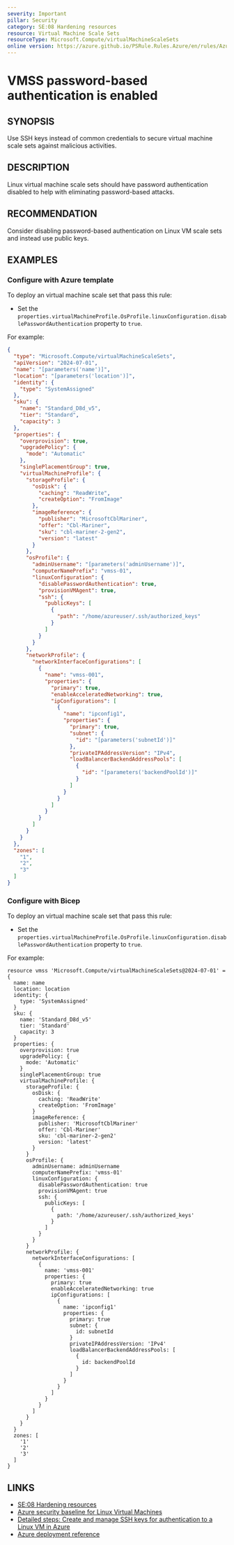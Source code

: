 ```yaml
---
severity: Important
pillar: Security
category: SE:08 Hardening resources
resource: Virtual Machine Scale Sets
resourceType: Microsoft.Compute/virtualMachineScaleSets
online version: https://azure.github.io/PSRule.Rules.Azure/en/rules/Azure.VMSS.PublicKey/
---
```


# VMSS password-based authentication is enabled

## SYNOPSIS

Use SSH keys instead of common credentials to secure virtual machine scale sets against malicious activities.

## DESCRIPTION

Linux virtual machine scale sets should have password authentication disabled to help with eliminating password-based attacks.

## RECOMMENDATION

Consider disabling password-based authentication on Linux VM scale sets and instead use public keys.

## EXAMPLES

### Configure with Azure template

To deploy an virtual machine scale set that pass this rule:

- Set the `properties.virtualMachineProfile.OsProfile.linuxConfiguration.disablePasswordAuthentication` property to `true`.

For example:

```json
{
  "type": "Microsoft.Compute/virtualMachineScaleSets",
  "apiVersion": "2024-07-01",
  "name": "[parameters('name')]",
  "location": "[parameters('location')]",
  "identity": {
    "type": "SystemAssigned"
  },
  "sku": {
    "name": "Standard_D8d_v5",
    "tier": "Standard",
    "capacity": 3
  },
  "properties": {
    "overprovision": true,
    "upgradePolicy": {
      "mode": "Automatic"
    },
    "singlePlacementGroup": true,
    "virtualMachineProfile": {
      "storageProfile": {
        "osDisk": {
          "caching": "ReadWrite",
          "createOption": "FromImage"
        },
        "imageReference": {
          "publisher": "MicrosoftCblMariner",
          "offer": "Cbl-Mariner",
          "sku": "cbl-mariner-2-gen2",
          "version": "latest"
        }
      },
      "osProfile": {
        "adminUsername": "[parameters('adminUsername')]",
        "computerNamePrefix": "vmss-01",
        "linuxConfiguration": {
          "disablePasswordAuthentication": true,
          "provisionVMAgent": true,
          "ssh": {
            "publicKeys": [
              {
                "path": "/home/azureuser/.ssh/authorized_keys"
              }
            ]
          }
        }
      },
      "networkProfile": {
        "networkInterfaceConfigurations": [
          {
            "name": "vmss-001",
            "properties": {
              "primary": true,
              "enableAcceleratedNetworking": true,
              "ipConfigurations": [
                {
                  "name": "ipconfig1",
                  "properties": {
                    "primary": true,
                    "subnet": {
                      "id": "[parameters('subnetId')]"
                    },
                    "privateIPAddressVersion": "IPv4",
                    "loadBalancerBackendAddressPools": [
                      {
                        "id": "[parameters('backendPoolId')]"
                      }
                    ]
                  }
                }
              ]
            }
          }
        ]
      }
    }
  },
  "zones": [
    "1",
    "2",
    "3"
  ]
}
```

### Configure with Bicep

To deploy an virtual machine scale set that pass this rule:

- Set the `properties.virtualMachineProfile.OsProfile.linuxConfiguration.disablePasswordAuthentication` property to `true`.

For example:

```bicep
resource vmss 'Microsoft.Compute/virtualMachineScaleSets@2024-07-01' = {
  name: name
  location: location
  identity: {
    type: 'SystemAssigned'
  }
  sku: {
    name: 'Standard_D8d_v5'
    tier: 'Standard'
    capacity: 3
  }
  properties: {
    overprovision: true
    upgradePolicy: {
      mode: 'Automatic'
    }
    singlePlacementGroup: true
    virtualMachineProfile: {
      storageProfile: {
        osDisk: {
          caching: 'ReadWrite'
          createOption: 'FromImage'
        }
        imageReference: {
          publisher: 'MicrosoftCblMariner'
          offer: 'Cbl-Mariner'
          sku: 'cbl-mariner-2-gen2'
          version: 'latest'
        }
      }
      osProfile: {
        adminUsername: adminUsername
        computerNamePrefix: 'vmss-01'
        linuxConfiguration: {
          disablePasswordAuthentication: true
          provisionVMAgent: true
          ssh: {
            publicKeys: [
              {
                path: '/home/azureuser/.ssh/authorized_keys'
              }
            ]
          }
        }
      }
      networkProfile: {
        networkInterfaceConfigurations: [
          {
            name: 'vmss-001'
            properties: {
              primary: true
              enableAcceleratedNetworking: true
              ipConfigurations: [
                {
                  name: 'ipconfig1'
                  properties: {
                    primary: true
                    subnet: {
                      id: subnetId
                    }
                    privateIPAddressVersion: 'IPv4'
                    loadBalancerBackendAddressPools: [
                      {
                        id: backendPoolId
                      }
                    ]
                  }
                }
              ]
            }
          }
        ]
      }
    }
  }
  zones: [
    '1'
    '2'
    '3'
  ]
}
```

## LINKS

- [SE:08 Hardening resources](https://learn.microsoft.com/azure/well-architected/security/harden-resources)
- [Azure security baseline for Linux Virtual Machines](https://learn.microsoft.com/security/benchmark/azure/baselines/virtual-machines-linux-security-baseline)
- [Detailed steps: Create and manage SSH keys for authentication to a Linux VM in Azure](https://learn.microsoft.com/azure/virtual-machines/linux/create-ssh-keys-detailed)
- [Azure deployment reference](https://learn.microsoft.com/azure/templates/microsoft.compute/virtualmachinescalesets)
